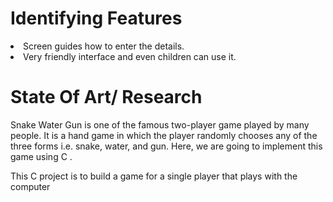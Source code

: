 # Identifying Features

<li> Screen guides how to enter the details.</li>
<li>  Very friendly interface and even children can use it.</li>

# State Of Art/ Research

Snake Water Gun is one of the famous two-player game played by many people. It is a hand game in which the player randomly chooses any of the three forms i.e. snake, water, and gun. Here, we are going to implement this game using C . 

This C project is to build a game for a single player that plays with the computer
